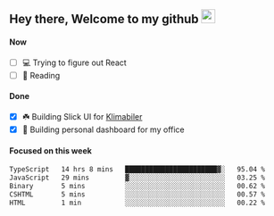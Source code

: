 ## Hey there, Welcome to my github <img src="https://media.giphy.com/media/hvRJCLFzcasrR4ia7z/giphy.gif" width="25px">

#### Now
- [ ] 💻 Trying to figure out React
- [ ] 📕 Reading

#### Done
- [x] ☘️ Building Slick UI for [Klimabiler](https://klimabiler.dk)
- [x] 🚀 Building personal dashboard for my office
 
 #### Focused on this week
<!--START_SECTION:waka-->

```txt
TypeScript   14 hrs 8 mins   ███████████████████████▓░   95.04 %
JavaScript   29 mins         ▓░░░░░░░░░░░░░░░░░░░░░░░░   03.25 %
Binary       5 mins          ░░░░░░░░░░░░░░░░░░░░░░░░░   00.62 %
CSHTML       5 mins          ░░░░░░░░░░░░░░░░░░░░░░░░░   00.57 %
HTML         1 min           ░░░░░░░░░░░░░░░░░░░░░░░░░   00.22 %
```

<!--END_SECTION:waka-->

